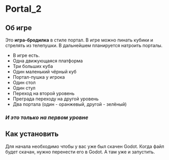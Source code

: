 # Portal_2
 ## Об игре
 Это **игра-бродилка** в стиле портал.
 В игре можно пинать кубики и стрелять из телепушки.
 В дальнейшем планируется натроить порталы.
+ В игре есть.
 + Одна движующаяся платформа
 + Три больших куба
 + Один маленький чёрный куб
 + Портал-пушка у игрока
 + Один стол
 + Один стул
 + Переход на второй уровень
 + Преграда переходу на другой уровень
 + Два портала (один - оранжевый, другой - зелёный)  
 ### *И это только на первом уровне*
 ## Как установить
 Для начала необходимо чтобы у вас уже был скачен Godot. Когда файл будет скачан, нужно перенести его в Godot. А там уже и запустить.
 
